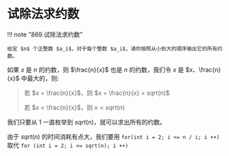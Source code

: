 # 试除法求约数

!!! note "869.试除法求约数"

    给定 $n$ 个正整数 $a_i$，对于每个整数 $a_i$，请你按照从小到大的顺序输出它的所有约数。

如果 $x$ 是 $n$ 的约数，则 $\frac{n}{x}$ 也是 $n$ 的约数，我们令 $x$ 是 $x、\frac{n}{x}$ 中最大的，则:
> 若 $x = \frac{n}{x}$，则 $x = \frac{n}{x} = sqrt(n)$
> 
> 若 $x < \frac{n}{x}$，则 $x < sqrt(n)$

我们只要从 $1$ 一直枚举到 $sqrt(n)$，就可以求出所有的约数。

由于 $sqrt(n)$ 的时间消耗有点大，我们要用 `for(int i = 2; i <= n / i; i ++)` 取代 `for (int i = 2; i <= sqrt(n); i ++)`

```c++

```